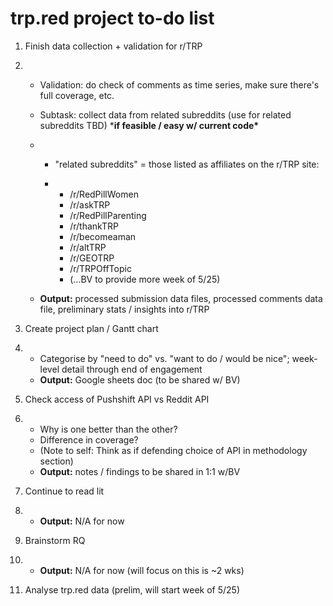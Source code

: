 # trp.red project to-do list

1. Finish data collection + validation for r/TRP 

2. - Validation: do check of comments as time series, make sure there's full coverage, etc.

   - Subtask: collect data from related subreddits (use for related subreddits TBD) ***if feasible / easy w/ current code\***

   - - "related subreddits" = those listed as affiliates on the r/TRP site:

     - - /r/RedPillWomen
       - /r/askTRP
       - /r/RedPillParenting
       - /r/thankTRP
       - /r/becomeaman
       - /r/altTRP
       - /r/GEOTRP
       - /r/TRPOffTopic
       - (...BV to provide more week of 5/25)

   - **Output:** processed submission data files, processed comments data file, preliminary stats / insights into r/TRP 

3. Create project plan / Gantt chart 

4. - Categorise by "need to do" vs. "want to do / would be nice"; week-level detail through end of engagement
   - **Output:** Google sheets doc (to be shared w/ BV)

5. Check access of Pushshift API vs Reddit API

6. - Why is one better than the other? 
   - Difference in coverage?
   - (Note to self: Think as if defending choice of API in methodology section)
   - **Output:** notes / findings to be shared in 1:1 w/BV

7. Continue to read lit

8. - **Output:** N/A for now

9. Brainstorm RQ

10. - **Output:** N/A for now (will focus on this is ~2 wks)

6. Analyse trp.red data (prelim, will start week of 5/25)